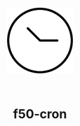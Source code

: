 <p align="center">
  <img src="./logo.jpg" width="150" />
</p>

<h1 align="center">
  <br>
  f50-cron
  <br>
</h1>